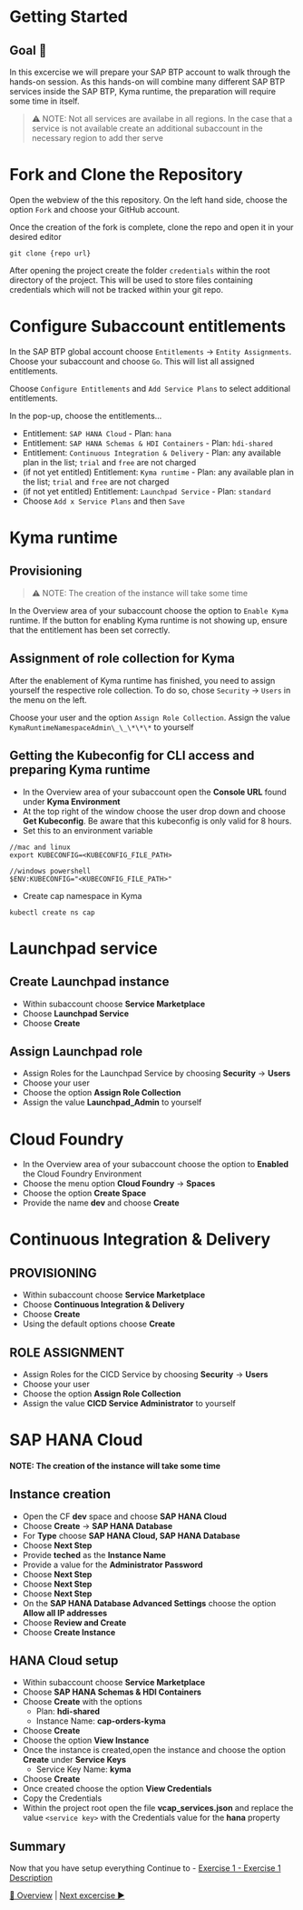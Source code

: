 # Getting Started 

## Goal 🎯

In this excercise we will prepare your SAP BTP account to walk through the hands-on session. As this hands-on will combine many different SAP BTP services inside the SAP BTP, Kyma runtime, the preparation will require some time in itself.

> ⚠ NOTE: Not all services are availabe in all regions. In the case that a service is not available create an additional subaccount in the necessary region to add ther serve

# Fork and Clone the Repository

Open the webview of the this repository. On the left hand side, choose the option `Fork` and choose your GitHub account.

Once the creation of the fork is complete, clone the repo and open it in your desired editor
```
git clone {repo url}
```

After opening the project create the folder `credentials` within the root directory of the project. This will be used to store files containing credentials which will not be tracked within your git repo.

# Configure Subaccount entitlements

In the SAP BTP global account choose `Entitlements` -> `Entity Assignments`. Choose your subaccount and choose `Go`. This will list all assigned entitlements. 

Choose `Configure Entitlements` and `Add Service Plans` to select additional entitlements. 

In the pop-up, choose the entitlements...
  - Entitlement: `SAP HANA Cloud` - Plan: `hana`
  - Entitlement: `SAP HANA Schemas & HDI Containers` - Plan: `hdi-shared`
  - Entitlement: `Continuous Integration & Delivery` - Plan: any available plan in the list; `trial` and `free` are not charged
  - (if not yet entitled) Entitlement: `Kyma runtime` - Plan: any available plan in the list; `trial` and `free` are not charged
  - (if not yet entitled) Entitlement: `Launchpad Service` - Plan: `standard`
- Choose `Add x Service Plans` and then `Save`

# Kyma runtime

## Provisioning

> ⚠ NOTE: The creation of the instance will take some time

In the Overview area of your subaccount choose the option to `Enable Kyma` runtime. If the button for enabling Kyma runtime is not showing up, ensure that the entitlement has been set correctly.

## Assignment of role collection for Kyma

After the enablement of Kyma runtime has finished, you need to assign yourself the respective role collection. To do so, chose `Security` -> `Users` in the menu on the left. 

Choose your user and the option `Assign Role Collection`. Assign the value `KymaRuntimeNamespaceAdmin\_\_\*\*\*` to yourself

## Getting the Kubeconfig for CLI access and preparing Kyma runtime

- In the Overview area of your subaccount open the **Console URL** found under **Kyma Environment**
- At the top right of the window choose the user drop down and choose **Get Kubeconfig**. Be aware that this kubeconfig is only valid for 8 hours.
- Set this to an environment variable

```shell
//mac and linux
export KUBECONFIG=<KUBECONFIG_FILE_PATH>

//windows powershell
$ENV:KUBECONFIG="<KUBECONFIG_FILE_PATH>"
```

- Create cap namespace in Kyma

```shell
kubectl create ns cap
```

# Launchpad service

## Create Launchpad instance

- Within subaccount choose **Service Marketplace**
- Choose **Launchpad Service**
- Choose **Create**

## Assign Launchpad role

- Assign Roles for the Launchpad Service by choosing **Security** -> **Users**
- Choose your user
- Choose the option **Assign Role Collection**
- Assign the value **Launchpad_Admin** to yourself

# Cloud Foundry

- In the Overview area of your subaccount choose the option to **Enabled** the Cloud Foundry Environment
- Choose the menu option **Cloud Foundry** -> **Spaces**
- Choose the option **Create Space**
- Provide the name **dev** and choose **Create**

# Continuous Integration & Delivery

## PROVISIONING

- Within subaccount choose **Service Marketplace**
- Choose **Continuous Integration & Delivery**
- Choose **Create**
- Using the default options choose **Create**

## ROLE ASSIGNMENT

- Assign Roles for the CICD Service by choosing **Security** -> **Users**
- Choose your user
- Choose the option **Assign Role Collection**
- Assign the value **CICD Service Administrator** to yourself

# SAP HANA Cloud

#### NOTE: The creation of the instance will take some time

## Instance creation

- Open the CF **dev** space and choose **SAP HANA Cloud**
- Choose **Create** -> **SAP HANA Database**
- For **Type** choose **SAP HANA Cloud, SAP HANA Database**
- Choose **Next Step**
- Provide **teched** as the **Instance Name**
- Provide a value for the **Administrator Password**
- Choose **Next Step**
- Choose **Next Step**
- Choose **Next Step**
- On the **SAP HANA Database Advanced Settings** choose the option **Allow all IP addresses**
- Choose **Review and Create**
- Choose **Create Instance**

## HANA Cloud setup

- Within subaccount choose **Service Marketplace**
- Choose **SAP HANA Schemas & HDI Containers**
- Choose **Create** with the options
  - Plan: **hdi-shared**
  - Instance Name: **cap-orders-kyma**
- Choose **Create**
- Choose the option **View Instance**
- Once the instance is created,open the instance and choose the option **Create** under **Service Keys**
  - Service Key Name: **kyma**
- Choose **Create**
- Once created choose the option **View Credentials**
- Copy the Credentials
- Within the project root open the file **vcap_services.json** and replace the value `<service key>` with the Credentials value for the **hana** property

## Summary

Now that you have setup everything Continue to - [Exercise 1 - Exercise 1 Description](../ex1/README.md)


[🔼 Overview](../../README.md) | [Next excercise ▶](../ex1/README.md)
